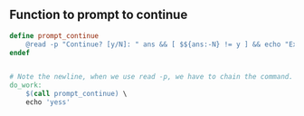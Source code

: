 ## Function to prompt to continue

```mk
define prompt_continue
	@read -p "Continue? [y/N]: " ans && [ $${ans:-N} != y ] && echo "Exiting" && exit 1;
endef


# Note the newline, when we use read -p, we have to chain the command.
do_work:
	$(call prompt_continue) \
	echo 'yess'
```
